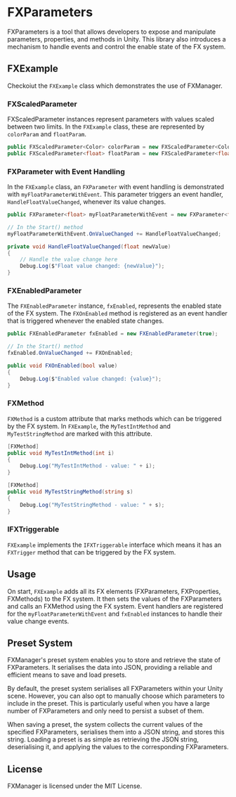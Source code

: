 # FXParameters

FXParameters is a tool that allows developers to expose and manipulate parameters, properties, and methods in Unity. This library also introduces a mechanism to handle events and control the enable state of the FX system.

## FXExample

Checkoiut the `FXExample` class which demonstrates the use of FXManager.

### FXScaledParameter

FXScaledParameter instances represent parameters with values scaled between two limits. In the `FXExample` class, these are represented by `colorParam` and `floatParam`.

```csharp
public FXScaledParameter<Color> colorParam = new FXScaledParameter<Color>(0.5f, Color.red, Color.blue);
public FXScaledParameter<float> floatParam = new FXScaledParameter<float>(0.5f, 0.0f, 10.0f);
```

### FXParameter with Event Handling

In the `FXExample` class, an `FXParameter` with event handling is demonstrated with `myFloatParameterWithEvent`. This parameter triggers an event handler, `HandleFloatValueChanged`, whenever its value changes.

```csharp
public FXParameter<float> myFloatParameterWithEvent = new FXParameter<float>(0.0f);

// In the Start() method
myFloatParameterWithEvent.OnValueChanged += HandleFloatValueChanged;

private void HandleFloatValueChanged(float newValue)
{
    // Handle the value change here
    Debug.Log($"Float value changed: {newValue}");
}
```

### FXEnabledParameter

The `FXEnabledParameter` instance, `fxEnabled`, represents the enabled state of the FX system. The `FXOnEnabled` method is registered as an event handler that is triggered whenever the enabled state changes.

```csharp
public FXEnabledParameter fxEnabled = new FXEnabledParameter(true);

// In the Start() method
fxEnabled.OnValueChanged += FXOnEnabled;

public void FXOnEnabled(bool value)
{
    Debug.Log($"Enabled value changed: {value}");
}
```

### FXMethod

`FXMethod` is a custom attribute that marks methods which can be triggered by the FX system. In `FXExample`, the `MyTestIntMethod` and `MyTestStringMethod` are marked with this attribute.

```csharp
[FXMethod]
public void MyTestIntMethod(int i)
{
    Debug.Log("MyTestIntMethod - value: " + i);
}

[FXMethod]
public void MyTestStringMethod(string s)
{
    Debug.Log("MyTestStringMethod - value: " + s);
}
```

### IFXTriggerable

`FXExample` implements the `IFXTriggerable` interface which means it has an `FXTrigger` method that can be triggered by the FX system.

## Usage

On start, `FXExample` adds all its FX elements (FXParameters, FXProperties, FXMethods) to the FX system. It then sets the values of the FXParameters and calls an FXMethod using the FX system. Event handlers are registered for the `myFloatParameterWithEvent` and `fxEnabled` instances to handle their value change events.

## Preset System
FXManager's preset system enables you to store and retrieve the state of FXParameters. It serialises the data into JSON, providing a reliable and efficient means to save and load presets.

By default, the preset system serialises all FXParameters within your Unity scene. However, you can also opt to manually choose which parameters to include in the preset. This is particularly useful when you have a large number of FXParameters and only need to persist a subset of them.

When saving a preset, the system collects the current values of the specified FXParameters, serialises them into a JSON string, and stores this string. Loading a preset is as simple as retrieving the JSON string, deserialising it, and applying the values to the corresponding FXParameters.

## License

FXManager is licensed under the MIT License.
